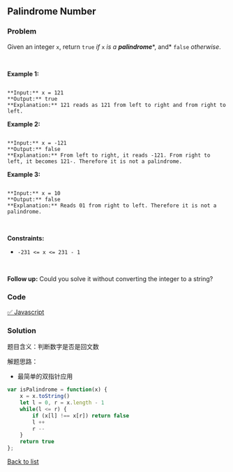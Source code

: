 Palindrome Number
---
### Problem
Given an integer `x`, return `true` *if* `x` *is a* ***palindrome****, and* `false` *otherwise*.


 


**Example 1:**



```

**Input:** x = 121
**Output:** true
**Explanation:** 121 reads as 121 from left to right and from right to left.

```

**Example 2:**



```

**Input:** x = -121
**Output:** false
**Explanation:** From left to right, it reads -121. From right to left, it becomes 121-. Therefore it is not a palindrome.

```

**Example 3:**



```

**Input:** x = 10
**Output:** false
**Explanation:** Reads 01 from right to left. Therefore it is not a palindrome.

```

 


**Constraints:**


* `-231 <= x <= 231 - 1`


 


**Follow up:** Could you solve it without converting the integer to a string?
### Code
[✅ Javascript](./solution.js)
### Solution
题目含义：判断数字是否是回文数

解题思路：
- 最简单的双指针应用

```javascript
var isPalindrome = function(x) {
    x = x.toString()
    let l = 0, r = x.length - 1
    while(l <= r) {
        if (x[l] !== x[r]) return false
        l ++
        r --
    }
    return true
};
```

[Back to list](../README.md)